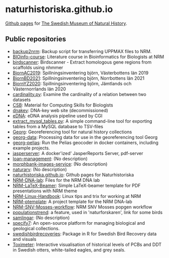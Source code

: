 # naturhistoriska.github.io

[Github pages](https://naturhistoriska.github.io) for [The Swedish Museum of Natural History](https://www.nrm.se).

## Public repositories

- [backup2nrm](https://github.com/Naturhistoriska/backup2nrm): Backup script for transferring UPPMAX files to NRM.
- [BIOinfo-course](https://github.com/Naturhistoriska/BIOinfo-course): Literature course in Bioinformatics for Biologists at NRM
- [birdscanner](https://github.com/Naturhistoriska/birdscanner): Birdscanner - Extract homologous gene regions from scaffolds using nhmmer
- [BjornAC2019](https://github.com/Naturhistoriska/BjornAC2019): Spillningsinventering björn, Västerbottens län 2019
- [BjornBD2021](https://github.com/Naturhistoriska/BjornBD2021): Spillningsinventering björn, Norrbottens län 2021
- [BjornYZ2020](https://github.com/Naturhistoriska/BjornYZ2020): Spillningsinventering björn, Jämtlands och Västernorrlands län 2020
- [cardinality.py](https://github.com/Naturhistoriska/cardinality.py): Examine the cardinality of a relation between two datasets
- [CSB](https://github.com/Naturhistoriska/CSB): Material for Computing Skills for Biologists
- [dnakey](https://github.com/Naturhistoriska/dnakey): DNA-key web site (decommissioned)
- [eDNA](https://github.com/Naturhistoriska/eDNA): eDNA analysis pipeline used by CGI
- [extract_mysql_tables.py](https://github.com/Naturhistoriska/extract_mysql_tables.py): A simple command-line tool for exporting tables from a MySQL database to TSV-files
- [Georg](https://github.com/Naturhistoriska/Georg): Georeferencing tool for natural history collections
- [georg-data](https://github.com/Naturhistoriska/georg-data): Processing data for use in the georeferencing tool Georg
- [georg-pelias](https://github.com/Naturhistoriska/georg-pelias): Run the Pelias geocoder in docker containers, including example projects.
- [jasperserver](https://github.com/Naturhistoriska/jasperserver): A docker'ized' JasperReports Server, pdf-server
- [loan-management](https://github.com/Naturhistoriska/loan-management): (No description)
- [morphbank-images-service](https://github.com/Naturhistoriska/morphbank-images-service): (No description)
- [naturarv](https://github.com/Naturhistoriska/naturarv): (No description)
- [naturhistoriska.github.io](https://github.com/Naturhistoriska/naturhistoriska.github.io): Github pages for Naturhistoriska
- [NRM-DNA-lab](https://github.com/Naturhistoriska/NRM-DNA-lab): Files for the NRM DNA lab
- [NRM-LaTeX-Beamer](https://github.com/Naturhistoriska/NRM-LaTeX-Beamer): Simple LaTeX-beamer template for PDF presentations with NRM theme
- [NRM-Linux-Handbook](https://github.com/Naturhistoriska/NRM-Linux-Handbook): Linux tips and trix for working at NRM
- [NRM-ptemplate](https://github.com/Naturhistoriska/NRM-ptemplate): A project template for the NRM DNA-lab
- [NRM-SNV-Mosses-workflow](https://github.com/Naturhistoriska/NRM-SNV-Mosses-workflow): NRM SNV Mosses popgen workflow
- [populationstrend](https://github.com/Naturhistoriska/populationstrend): a feature, used in 'naturforskaren', link for some birds
- [samlingar](https://github.com/Naturhistoriska/samlingar): (No description)
- [specify7](https://github.com/Naturhistoriska/specify7): An open-source platform for managing biological and geological collections.
- [swedishbirdrecoveries](https://github.com/Naturhistoriska/swedishbirdrecoveries): Package in R for Swedish Bird Recovery data and visuals
- [Toximeter](https://github.com/Naturhistoriska/Toximeter): Interactive visualisation of historical levels of PCBs and DDT in Swedish otters, white-tailed eagles, and grey seals.
